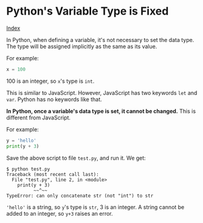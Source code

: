 # Python's Variable Type is Fixed

[Index](index.md)

In Python, when defining a variable, it's not necessary to set the data type. The type will be assigned implicitly as the same as its value.

For example:

```python
x = 100
```

100 is an integer, so `x`'s type is `int`.

This is similar to JavaScript. However, JavaScript has two keywords `let` and `var`. Python has no keywords like that.

**In Python, once a variable's data type is set, it cannot be changed.** This is different from JavaScript.

For example:

```python
y = 'hello'
print(y + 3)
```

Save the above script to file `test.py`, and run it. We get:

```plaintext
$ python test.py 
Traceback (most recent call last):
  File "test.py", line 2, in <module>
    print(y + 3)
          ~~^~~
TypeError: can only concatenate str (not "int") to str
```

`'hello'` is a string, so `y`'s type is `str`, 3 is an integer. A string cannot be added to an integer, so `y+3` raises an error.
